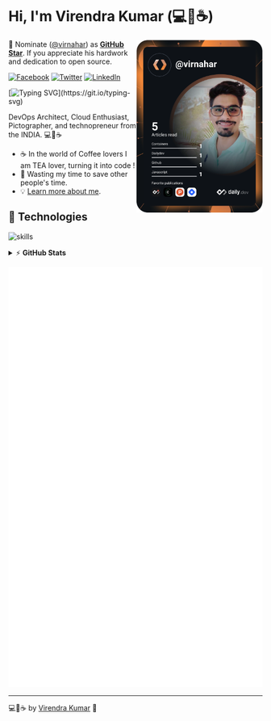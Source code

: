# Hi, I'm Virendra Kumar (💻💖☕)
<!-- markdownlint-disable MD033 -->
<a href="[https://app.daily.dev/virnahar](https://app.daily.dev/virnahar)"><img src="https://github.com/virnahar/virnahar/blob/main/devcard.svg" width="250" align="right" alt="Virendra Kumar's Dev Card"/></a>
<!-- markdownlint-enable MD033 -->
📢 Nominate ([@virnahar](https://virnahar.github.io)) as **[GitHub Star](https://stars.github.com/nominate)**. If you appreciate his hardwork and dedication to open source.



[![Facebook](https://img.shields.io/badge/Facebook-%231877F2.svg?&style=flat-square&logo=facebook&logoColor=white)](https://facebook.com/virnahar) [![Twitter](https://img.shields.io/badge/Twitter-%231DA1F2.svg?&style=flat-square&logo=twitter&logoColor=white)](https://twitter.com/virnahar) [![LinkedIn](https://img.shields.io/badge/LinkedIn-%230077B5.svg?&style=flat-square&logo=linkedin&logoColor=white)](https://linkedin.com/in/virnahar)

[![Typing SVG](https://readme-typing-svg.herokuapp.com?font=comfortaa&color=016EEA&size=24&width=500&lines=DevOps+Architect;Automation-Is+Fun;Cloud+Enthusiast;and+Technopreneur!;Nice+to+meet+you...)](https://git.io/typing-svg)

DevOps Architect, Cloud Enthusiast, Pictographer, and technopreneur from the INDIA. 💻💖☕





- ☕ In the world of Coffee lovers I am TEA lover, turning it into code !
- 🎯 Wasting my time to save other people's time.
- 💡 [Learn more about me](https://virnahar.github.io).


## 🔧 Technologies

![skills](https://skillicons.dev/icons?i=aws,azure,docker,kubernetes,ansible,git,github,gitlab,grafana,prometheus,openshift,linux,py,bash,powershell,vscode,vim,nginx,html,css,mysql&theme=dark&perline=14)


<details>
    <summary>&#9889 <b>GitHub Stats</b></summary><br/>

[![Virendra's GitHub stats](https://github-readme-stats.vercel.app/api?username=virnahar&count_private=true&show_icons=true&theme=tokyonight)]
[![Top Language](https://github-readme-stats.vercel.app/api/top-langs/?username=virnahar&layout=compact)]

</details>

<!-- markdownlint-enable MD033 -->

![Metrics](https://github.com/virnahar/virnahar/blob/main/github-metrics.svg)

---

💻💖☕ by [Virendra Kumar](https://virnahar.github.io) 🙏

[personal website]: https://virnahar.github.io
[facebook]: https://facebook.com/virnahar
[twitter]: https://twitter.com/virnahar
[instagram]: https://instagram.com/virnahar
[youtube]: https://youtube.com/virnahar
